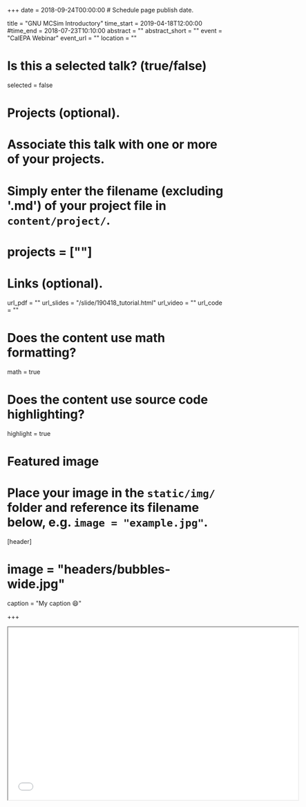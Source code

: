 +++
date = 2018-09-24T00:00:00  # Schedule page publish date.
  
title = "GNU MCSim Introductory"
time_start = 2019-04-18T12:00:00
#time_end = 2018-07-23T10:10:00
abstract = ""
abstract_short = ""
event = "CalEPA Webinar"
event_url = ""
location = ""
  
# Is this a selected talk? (true/false)
selected = false
  
# Projects (optional).
#   Associate this talk with one or more of your projects.
#   Simply enter the filename (excluding '.md') of your project file in `content/project/`.
# projects = [""]
  
# Links (optional).
url_pdf = ""
url_slides = "/slide/190418_tutorial.html"
url_video = ""
url_code = ""
  
# Does the content use math formatting?
math = true
  
# Does the content use source code highlighting?
highlight = true
  
# Featured image
# Place your image in the `static/img/` folder and reference its filename below, e.g. `image = "example.jpg"`.
[header]
# image = "headers/bubbles-wide.jpg"
caption = "My caption :smile:"
  
+++
    
<iframe src="/slide/190418_tutorial.html#1" width="672" height="400px"></iframe>
